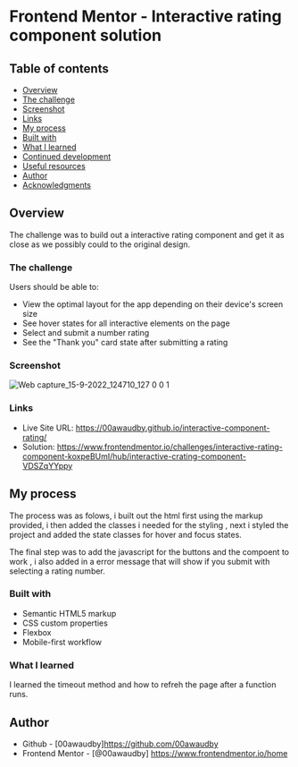 # Frontend Mentor - Interactive rating component solution


## Table of contents

- [Overview](#overview)
- [The challenge](#the-challenge)
- [Screenshot](#screenshot)
- [Links](#links)
- [My process](#my-process)
- [Built with](#built-with)
- [What I learned](#what-i-learned)
- [Continued development](#continued-development)
- [Useful resources](#useful-resources)
- [Author](#author)
- [Acknowledgments](#acknowledgments)



## Overview

The challenge was to build out a interactive rating component and get it as close as we possibly could to the original design.

### The challenge

Users should be able to:

- View the optimal layout for the app depending on their device's screen size
- See hover states for all interactive elements on the page
- Select and submit a number rating
- See the "Thank you" card state after submitting a rating

### Screenshot

![Web capture_15-9-2022_124710_127 0 0 1](https://user-images.githubusercontent.com/84845712/190398770-007dafee-c1d5-4e92-85ca-416bbdca6665.jpeg)



### Links


- Live Site URL: https://00awaudby.github.io/interactive-component-rating/
- Solution: https://www.frontendmentor.io/challenges/interactive-rating-component-koxpeBUmI/hub/interactive-crating-component-VDSZqYYppy

## My process
The process was as folows, i built out the html first using the markup provided, i then added the classes i needed for the styling , next i styled the project and added the state classes for hover and focus states.

The final step was to add the javascript for the buttons and the compoent to work , i also added in a error message that will show if you submit with selecting a rating number.

### Built with

- Semantic HTML5 markup
- CSS custom properties
- Flexbox
- Mobile-first workflow




### What I learned
I learned the timeout method and how to refreh the page after a function runs.


## Author

- Github - [00awaudby]https://github.com/00awaudby
- Frontend Mentor - [@00awaudby] https://www.frontendmentor.io/home





